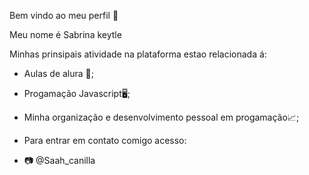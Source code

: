 Bem vindo ao meu perfil 💙

Meu nome é Sabrina keytle

Minhas prinsipais atividade na plataforma estao relacionada á:

- Aulas de alura 📝;
- Progamação Javascript🖥️;
- Minha organização e desenvolvimento pessoal em progamação📈;

- Para entrar em contato comigo acesso:

- 📷 @Saah_canilla
